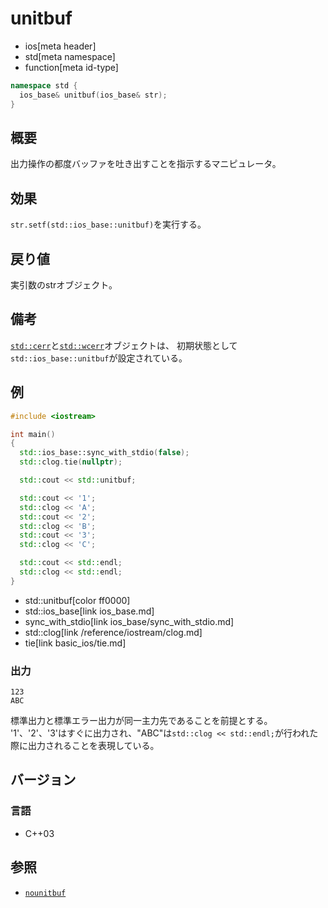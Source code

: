 # unitbuf
* ios[meta header]
* std[meta namespace]
* function[meta id-type]

```cpp
namespace std {
  ios_base& unitbuf(ios_base& str);
}
```

## 概要
出力操作の都度バッファを吐き出すことを指示するマニピュレータ。

## 効果
`str.setf(std::ios_base::unitbuf)`を実行する。

## 戻り値
実引数のstrオブジェクト。

## 備考
[`std::cerr`](../iostream/cerr.md)と[`std::wcerr`](../iostream/wcerr.md.nolink)オブジェクトは、
初期状態として`std::ios_base::unitbuf`が設定されている。

## 例
```cpp example
#include <iostream>

int main()
{
  std::ios_base::sync_with_stdio(false);
  std::clog.tie(nullptr);

  std::cout << std::unitbuf;

  std::cout << '1';
  std::clog << 'A';
  std::cout << '2';
  std::clog << 'B';
  std::cout << '3';
  std::clog << 'C';

  std::cout << std::endl;
  std::clog << std::endl;
}
```
* std::unitbuf[color ff0000]
* std::ios_base[link ios_base.md]
* sync_with_stdio[link ios_base/sync_with_stdio.md]
* std::clog[link /reference/iostream/clog.md]
* tie[link basic_ios/tie.md]

### 出力
```
123
ABC
```

標準出力と標準エラー出力が同一主力先であることを前提とする。  
'1'、'2'、'3'はすぐに出力され、"ABC"は`std::clog << std::endl;`が行われた際に出力されることを表現している。

## バージョン
### 言語
- C++03

## 参照
- [`nounitbuf`](nounitbuf.md)
